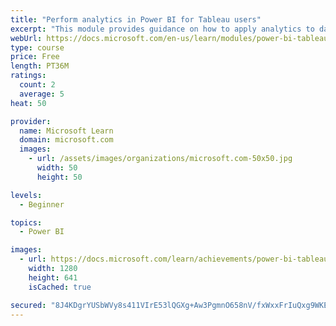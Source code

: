 ```yaml
---
title: "Perform analytics in Power BI for Tableau users"
excerpt: "This module provides guidance on how to apply analytics to data to gain greater insight."
webUrl: https://docs.microsoft.com/en-us/learn/modules/power-bi-tableau-analytics/
type: course
price: Free
length: PT36M
ratings:
  count: 2
  average: 5
heat: 50

provider:
  name: Microsoft Learn
  domain: microsoft.com
  images:
    - url: /assets/images/organizations/microsoft.com-50x50.jpg
      width: 50
      height: 50

levels:
  - Beginner

topics:
  - Power BI

images:
  - url: https://docs.microsoft.com/learn/achievements/power-bi-tableau-analytics-social.png
    width: 1280
    height: 641
    isCached: true

secured: "8J4KDgrYUSbWVy8s411VIrE53lQGXg+Aw3PgmnO658nV/fxWxxFrIuQxg9WKE/8eApPB3mT4p41iW0L2AncWzdoj4FHvjh6Fsmi+Fx1ygw4hjtbJBhzb/SN3sCEPD7pJC+HpvX3efUZ5k33Hsw3HWXKXF33DTv8cFem7dR0SCvKuNTYxRxnySNaccmTIq11zqF2G5s6b5WGYNh2FFly4MZujR5+8TslwavFFHpCRoCefvv8mst/7VTxqGDZOQvxeqUar/7tyIhCULGvY8ACMjC3i0VuFNYHJCIz0urKPcLkiHELk6iSFWNxf841noQCh6DVRpvvzHTm5OYlycgtijyS0FJAnxrgSVhQRKhEd90sLoC6jpiR17bBc7Um7Z5X1aBMoLGYjxMiY4Zzjuk7GjA==;s7+DSArHyr1Glnn+AYbm1g=="
---
```


